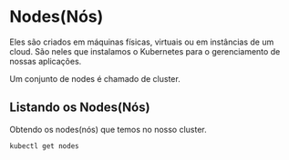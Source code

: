 # Nodes(Nós)

Eles são criados em máquinas físicas, virtuais ou em instâncias de um cloud. São neles que instalamos o Kubernetes para o gerenciamento de nossas aplicações.

Um conjunto de nodes é chamado de cluster.

## Listando os Nodes(Nós)

Obtendo os nodes(nós) que temos no nosso cluster.

```bash
kubectl get nodes
```

